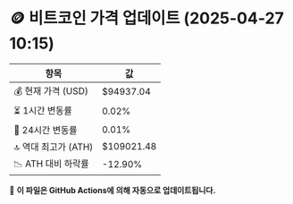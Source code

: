 # 🪙 비트코인 가격 업데이트 (2025-04-27 10:15)

| 항목                | 값 |
|--------------------|----------------|
| 💰 현재 가격 (USD) | $94937.04 |
| ⏳ 1시간 변동률    | 0.02% |
| 📆 24시간 변동률   | 0.01% |
| 🔝 역대 최고가 (ATH) | $109021.48 |
| 📉 ATH 대비 하락률 | -12.90% |

🔄 **이 파일은 GitHub Actions에 의해 자동으로 업데이트됩니다.**

